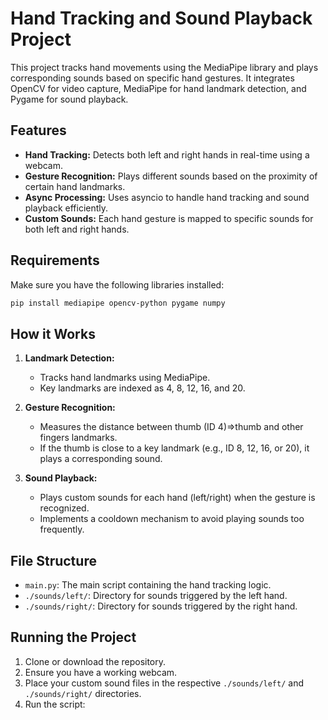 
# Hand Tracking and Sound Playback Project

This project tracks hand movements using the MediaPipe library and plays corresponding sounds based on specific hand gestures. It integrates OpenCV for video capture, MediaPipe for hand landmark detection, and Pygame for sound playback.

## Features
- **Hand Tracking:** Detects both left and right hands in real-time using a webcam.
- **Gesture Recognition:** Plays different sounds based on the proximity of certain hand landmarks.
- **Async Processing:** Uses asyncio to handle hand tracking and sound playback efficiently.
- **Custom Sounds:** Each hand gesture is mapped to specific sounds for both left and right hands.

## Requirements
Make sure you have the following libraries installed:

```bash
pip install mediapipe opencv-python pygame numpy
```

## How it Works
1. **Landmark Detection:**
   - Tracks hand landmarks using MediaPipe.
   - Key landmarks are indexed as 4, 8, 12, 16, and 20.
   
2. **Gesture Recognition:**
   - Measures the distance between thumb (ID 4)=>thumb and other fingers landmarks.
   - If the thumb is close to a key landmark (e.g., ID 8, 12, 16, or 20), it plays a corresponding sound.
   
3. **Sound Playback:**
   - Plays custom sounds for each hand (left/right) when the gesture is recognized.
   - Implements a cooldown mechanism to avoid playing sounds too frequently.

## File Structure

- `main.py`: The main script containing the hand tracking logic.
- `./sounds/left/`: Directory for sounds triggered by the left hand.
- `./sounds/right/`: Directory for sounds triggered by the right hand.

## Running the Project
1. Clone or download the repository.
2. Ensure you have a working webcam.
3. Place your custom sound files in the respective `./sounds/left/` and `./sounds/right/` directories.
4. Run the script:

